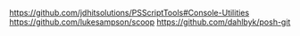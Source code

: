 https://github.com/jdhitsolutions/PSScriptTools#Console-Utilities
https://github.com/lukesampson/scoop
https://github.com/dahlbyk/posh-git